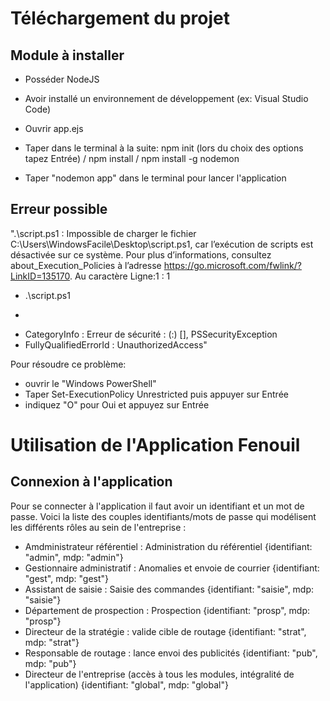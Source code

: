 # Téléchargement du projet
## Module à installer
- Posséder NodeJS
- Avoir installé un environnement de développement (ex: Visual Studio Code)
- Ouvrir app.ejs
- Taper dans le terminal à la suite: npm init (lors du choix des options tapez Entrée) / npm install / npm install -g nodemon
 
- Taper "nodemon app" dans le terminal pour lancer l'application

## Erreur possible
".\script.ps1 : Impossible de charger le fichier C:\Users\WindowsFacile\Desktop\script.ps1, car l’exécution de scripts est désactivée sur ce système. Pour plus d’informations, consultez about_Execution_Policies à l’adresse https://go.microsoft.com/fwlink/?LinkID=135170.
Au caractère Ligne:1 : 1
+ .\script.ps1
+ ~~~~~~~~~~~~~~
+ CategoryInfo : Erreur de sécurité : (:) [], PSSecurityException
+ FullyQualifiedErrorId : UnauthorizedAccess"

Pour résoudre ce problème:
  - ouvrir le "Windows PowerShell"
  - Taper Set-ExecutionPolicy Unrestricted puis appuyer sur Entrée
  -  indiquez "O" pour Oui et appuyez sur Entrée

# Utilisation de l'Application Fenouil
## Connexion à l'application
Pour se connecter à l'application il faut avoir un identifiant et un mot de passe.
Voici la liste des couples identifiants/mots de passe qui modélisent les différents rôles au sein de l'entreprise :


- Amdministrateur référentiel : Administration du référentiel
{identifiant: "admin", mdp: "admin"}
- Gestionnaire administratif : Anomalies et envoie de courrier
{identifiant: "gest", mdp: "gest"}
- Assistant de saisie : Saisie des commandes
{identifiant: "saisie", mdp: "saisie"}
- Département de prospection : Prospection
{identifiant: "prosp", mdp: "prosp"}
- Directeur de la stratégie : valide cible de routage
{identifiant: "strat", mdp: "strat"}
- Responsable de routage : lance envoi des publicités
{identifiant: "pub", mdp: "pub"}
- Directeur de l'entreprise (accès à tous les modules, intégralité de l'application)
{identifiant: "global", mdp: "global"}


